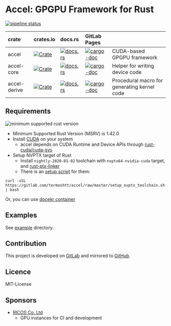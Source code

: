 Accel: GPGPU Framework for Rust
================================

[![pipeline status](https://gitlab.com/termoshtt/accel/badges/master/pipeline.svg)](https://gitlab.com/termoshtt/accel/commits/master)

|crate       |crates.io                                                                                      |docs.rs                                                                           |GitLab Pages                                                                                                         |                                           |
|:-----------|:----------------------------------------------------------------------------------------------|:---------------------------------------------------------------------------------|:--------------------------------------------------------------------------------------------------------------------|:------------------------------------------|
|accel       |[![Crate](http://meritbadge.herokuapp.com/accel)](https://crates.io/crates/accel)              |[![docs.rs](https://docs.rs/accel/badge.svg)](https://docs.rs/accel)              |[![cargo-doc](https://img.shields.io/badge/doc-master-blue)](https://termoshtt.gitlab.io/accel/accel/accel)          |CUDA-based GPGPU framework                 |
|accel-core  |[![Crate](http://meritbadge.herokuapp.com/accel-core)](https://crates.io/crates/accel-core)    |[![docs.rs](https://docs.rs/accel-core/badge.svg)](https://docs.rs/accel-core)    |[![cargo-doc](https://img.shields.io/badge/doc-master-blue)](https://termoshtt.gitlab.io/accel/accel-core/accel_core)|Helper for writing device code             |
|accel-derive|[![Crate](http://meritbadge.herokuapp.com/accel-derive)](https://crates.io/crates/accel-derive)|[![docs.rs](https://docs.rs/accel-derive/badge.svg)](https://docs.rs/accel-derive)|[![cargo-doc](https://img.shields.io/badge/doc-master-blue)](https://termoshtt.gitlab.io/accel/accel/accel_derive)   |Procedural macro for generating kernel code|

Requirements
------------
![minimum supported rust version](https://img.shields.io/badge/rustc-1.42+-red.svg)

- Minimum Supported Rust Version (MSRV) is 1.42.0
- Install [CUDA](https://developer.nvidia.com/cuda-downloads) on your system
  - accel depends on CUDA Runtime and Device APIs through [rust-cuda/cuda-sys](https://github.com/rust-cuda/cuda-sys)
- Setup NVPTX target of Rust
  - Install `nightly-2020-01-02` toolchain with  `nvptx64-nvidia-cuda` target, and [rust-ptx-linker](https://github.com/denzp/rust-ptx-linker)
  - There is an [setup script](setup_nvptx_toolchain.sh) for them:

```
curl -sSL https://gitlab.com/termoshtt/accel/raw/master/setup_nvptx_toolchain.sh | bash
```

Or, you can use [docekr container](./docker)

Examples
--------
See [example](accel/examples) directory.

Contribution
------------
This project is developed on [GitLab](https://gitlab.com/termoshtt/accel) and mirrored to [GitHub](https://github.com/rust-accel/accel).

Licence
--------
MIT-License

Sponsors
--------
- [RICOS Co. Ltd](https://www.ricos.co.jp/)
  - GPU instances for CI and development
